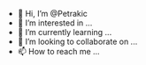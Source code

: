 - 👋 Hi, I’m @Petrakic
- 👀 I’m interested in ...
- 🌱 I’m currently learning ...
- 💞️ I’m looking to collaborate on ...
- 📫 How to reach me ...

<!---
Petrakic/Petrakic is a ✨ special ✨ repository because its `README.md` (this file) appears on your GitHub profile.
You can click the Preview link to take a look at your changes.
--->
